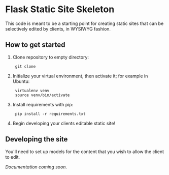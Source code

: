 Flask Static Site Skeleton
================================

This code is meant to be a starting point for creating static sites that can be selectively edited by clients, in WYSIWYG fashion.

How to get started
--------------------

1. Clone repository to empty directory:

        git clone

2. Initialize your virtual environment, then activate it; for example in Ubuntu:

        virtualenv venv
        source venv/bin/activate

3. Install requirements with pip:

        pip install -r requirements.txt

4. Begin developing your clients editable static site!

Developing the site
--------------------

You'll need to set up models for the content that you wish to allow the client to edit.

*Documentation coming soon.*